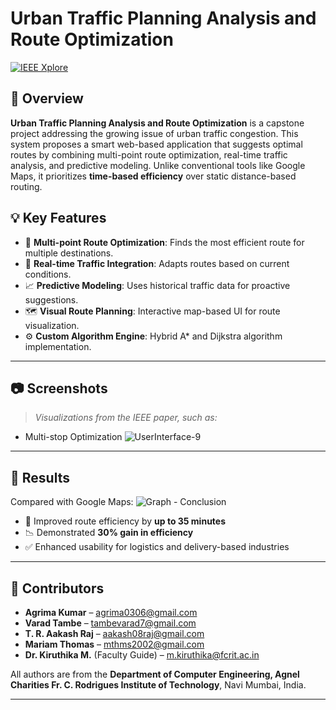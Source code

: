 # Urban Traffic Planning Analysis and Route Optimization
[![IEEE Xplore](https://img.shields.io/badge/Published%20in-IEEE%20Xplore-blue)](https://ieeexplore.ieee.org/document/10760953)

## 📌 Overview

**Urban Traffic Planning Analysis and Route Optimization** is a capstone project addressing the growing issue of urban traffic congestion. This system proposes a smart web-based application that suggests optimal routes by combining multi-point route optimization, 
real-time traffic analysis, and predictive modeling. Unlike conventional tools like Google Maps, it prioritizes **time-based efficiency** over static distance-based routing.

## 💡 Key Features

- 🔀 **Multi-point Route Optimization**: Finds the most efficient route for multiple destinations.
- 🚦 **Real-time Traffic Integration**: Adapts routes based on current conditions.
- 📈 **Predictive Modeling**: Uses historical traffic data for proactive suggestions.
- 🗺️ **Visual Route Planning**: Interactive map-based UI for route visualization.
- ⚙️ **Custom Algorithm Engine**: Hybrid A* and Dijkstra algorithm implementation.

---

## 📷 Screenshots
> _Visualizations from the IEEE paper, such as:_
- Multi-stop Optimization
  ![UserInterface-9](https://github.com/user-attachments/assets/3e2f5e45-6a62-43b6-94ce-6e5cb59c8b45)
---

## 🧪 Results
Compared with Google Maps:
![Graph - Conclusion](https://github.com/user-attachments/assets/28714679-70d8-4bc8-a431-99baf12c1106)
- 🚗 Improved route efficiency by **up to 35 minutes**
- 📉 Demonstrated **30% gain in efficiency**
- ✅ Enhanced usability for logistics and delivery-based industries
  
---

## 👥 Contributors

- **Agrima Kumar** – [agrima0306@gmail.com](mailto:agrima0306@gmail.com)  
- **Varad Tambe** – [tambevarad7@gmail.com](mailto:tambevarad7@gmail.com)  
- **T. R. Aakash Raj** – [aakash08raj@gmail.com](mailto:aakash08raj@gmail.com)  
- **Mariam Thomas** – [mthms2002@gmail.com](mailto:mthms2002@gmail.com)  
- **Dr. Kiruthika M.** (Faculty Guide) – [m.kiruthika@fcrit.ac.in](mailto:m.kiruthika@fcrit.ac.in)  

All authors are from the **Department of Computer Engineering, Agnel Charities Fr. C. Rodrigues Institute of Technology**, Navi Mumbai, India.

---

